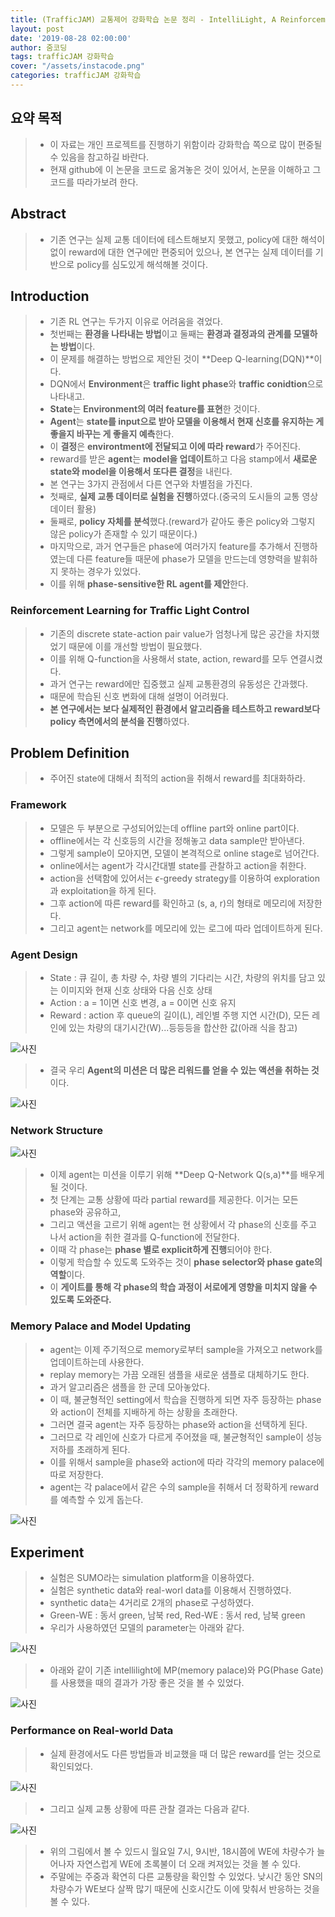 ```yaml
---
title: (TrafficJAM) 교통제어 강화학습 논문 정리 - IntelliLight, A Reinforcement Learning Approach for Intelligent Traffic Light Control by Hua Wei(2018)
layout: post
date: '2019-08-28 02:00:00'
author: 줌코딩
tags: trafficJAM 강화학습
cover: "/assets/instacode.png"
categories: trafficJAM 강화학습
---
```


## 요약 목적

>* 이 자료는 개인 프로젝트를 진행하기 위함이라 강화학습 쪽으로 많이 편중될 수 있음을 참고하길 바란다.
>* 현재 github에 이 논문을 코드로 옮겨놓은 것이 있어서, 논문을 이해하고 그 코드를 따라가보려 한다.

## Abstract

>* 기존 연구는 실제 교통 데이터에 테스트해보지 못했고, policy에 대한 해석이 없이 reward에 대한 연구에만 편중되어 있으나, 본 연구는 실제 데이터를 기반으로 policy를 심도있게 해석해볼 것이다.

## Introduction

>* 기존 RL 연구는 두가지 이유로 어려움을 겪었다.
>* 첫번째는 **환경을 나타내는 방법**이고 둘째는 **환경과 결정과의 관계를 모델하는 방법**이다.
>* 이 문제를 해결하는 방법으로 제안된 것이 **Deep Q-learning(DQN)**이다.
>* DQN에서 **Environment**은 **traffic light phase**와 **traffic conidtion**으로 나타내고.
>* **State**는 **Environment의 여러 feature를 표현**한 것이다.
>* **Agent**는 **state를 input으로 받아 모델을 이용해서 현재 신호를 유지하는 게 좋을지 바꾸는 게 좋을지 예측**한다.
>* 이 **결정**은 **environtment에 전달되고 이에 따라 reward**가 주어진다.
>* reward를 받은 **agent**는 **model을 업데이트**하고 다음 stamp에서 **새로운 state와 model을 이용해서 또다른 결정**을 내린다.
>* 본 연구는 3가지 관점에서 다른 연구와 차별점을 가진다.
>* 첫째로, **실제 교통 데이터로 실험을 진행**하였다.(중국의 도시들의 교통 영상 데이터 활용)
>* 둘째로, **policy 자체를 분석**했다.(reward가 같아도 좋은 policy와 그렇지 않은 policy가 존재할 수 있기 때문이다.)
>* 마지막으로, 과거 연구들은 phase에 여러가지 feature를 추가해서 진행하였는데 다른 feature들 때문에 phase가 모델을 만드는데 영향력을 발휘하지 못하는 경우가 있었다.
>* 이를 위해 **phase-sensitive한 RL agent를 제안**한다.

### Reinforcement Learning for Traffic Light Control

>* 기존의 discrete state-action pair value가 엄청나게 많은 공간을 차지했었기 때문에 이를 개선할 방법이 필요했다.
>* 이를 위해 Q-function을 사용해서 state, action, reward를 모두 연결시켰다.
>* 과거 연구는 reward에만 집중했고 실제 교통환경의 유동성은 간과했다.
>* 때문에 학습된 신호 변화에 대해 설명이 어려웠다.
>* **본 연구에서는 보다 실제적인 환경에서 알고리즘을 테스트하고 reward보다 policy 측면에서의 분석을 진행**하였다.

## Problem Definition

>* 주어진 state에 대해서 최적의 action을 취해서 reward를 최대화하라.

### Framework

>* 모델은 두 부분으로 구성되어있는데 offline part와 online part이다.
>* offline에서는 각 신호등의 시간을 정해놓고 data sample만 받아낸다.
>* 그렇게 sample이 모아지면, 모델이 본격적으로 online stage로 넘어간다.
>* online에서는 agent가 각시간대별 state를 관찰하고 action을 취한다.
>* action을 선택함에 있어서는 $\epsilon$-greedy strategy를 이용하여 exploration과 exploitation을 하게 된다.
>* 그후 action에 따른 reward를 확인하고 (s, a, r)의 형태로 메모리에 저장한다.
>* 그리고 agent는 network를 메모리에 있는 로그에 따라 업데이트하게 된다.

### Agent Design

>* State : 큐 길이, 총 차량 수, 차량 별의 기다리는 시간, 차량의 위치를 담고 있는 이미지와 현재 신호 상태와 다음 신호 상태
>* Action : a = 1이면 신호 변경, a = 0이면 신호 유지
>* Reward : action 후 queue의 길이(L), 레인별 주행 지연 시간(D), 모든 레인에 있는 차량의 대기시간(W)...등등등을 합산한 값(아래 식을 참고)

![사진](/assets/TJ2-1.png)

>* 결국 우리 **Agent의 미션은 더 많은 리워드를 얻을 수 있는 액션을 취하는 것**이다.

![사진](/assets/TJ2-2.png)

### Network Structure

![사진](/assets/TJ2-3.png)

>* 이제 agent는 미션을 이루기 위해 **Deep Q-Network Q(s,a)**를 배우게 될 것이다.
>* 첫 단계는 교통 상황에 따라 partial reward를 제공한다. 이거는 모든 phase와 공유하고,
>* 그리고 액션을 고르기 위해 agent는 현 상황에서 각 phase의 신호를 주고 나서 action을 취한 결과를 Q-function에 전달한다.
>* 이때 각 phase는 **phase 별로 explicit하게 진행**되어야 한다.
>* 이렇게 학습할 수 있도록 도와주는 것이 **phase selector와 phase gate의 역할**이다.
>* 이 **게이트를 통해 각 phase의 학습 과정이 서로에게 영향을 미치지 않을 수 있도록 도와준다.**

### Memory Palace and Model Updating

>* agent는 이제 주기적으로 memory로부터 sample을 가져오고 network를 업데이트하는데 사용한다.
>* replay memory는 가끔 오래된 샘플을 새로운 샘플로 대체하기도 한다.
>* 과거 알고리즘은 샘플을 한 군데 모아놓았다.
>* 이 때, 불균형적인 setting에서 학습을 진행하게 되면 자주 등장하는 phase와 action이 전체를 지배하게 하는 상황을 초래한다.
>* 그러면 결국 agent는 자주 등장하는 phase와 action을 선택하게 된다.
>* 그러므로 각 레인에 신호가 다르게 주어졌을 때, 불균형적인 sample이 성능 저하를 초래하게 된다.
>* 이를 위해서 sample을 phase와 action에 따라 각각의 memory palace에 따로 저장한다.
>* agent는 각 palace에서 같은 수의 sample을 취해서 더 정확하게 reward를 예측할 수 있게 돕는다.

![사진](/assets/TJ2-4.png)

## Experiment

>* 실험은 SUMO라는 simulation platform을 이용하였다.
>* 실험은 synthetic data와 real-worl data를 이용해서 진행하였다.
>* synthetic data는 4거리로 2개의 phase로 구성하였다.
>* Green-WE : 동서 green, 남북 red, Red-WE : 동서 red, 남북 green
>* 우리가 사용하였던 모델의 parameter는 아래와 같다.

![사진](/assets/TJ2-5.png)

>* 아래와 같이 기존 intellilight에 MP(memory palace)와 PG(Phase Gate)를 사용했을 때의 결과가 가장 좋은 것을 볼 수 있었다.

![사진](/assets/TJ2-6.png)

### Performance on Real-world Data

>* 실제 환경에서도 다른 방법들과 비교했을 때 더 많은 reward를 얻는 것으로 확인되었다.

![사진](/assets/TJ2-7.png)

>* 그리고 실제 교통 상황에 따른 관찰 결과는 다음과 같다.

![사진](/assets/TJ2-8.png)

>* 위의 그림에서 볼 수 있드시 월요일 7시, 9시반, 18시쯤에 WE에 차량수가 늘어나자 자연스럽게 WE에 초록불이 더 오래 켜져있는 것을 볼 수 있다.
>* 주말에는 주중과 확연히 다른 교통량을 확인할 수 있었다. 낮시간 동안 SN의 차량수가 WE보다 살짝 많기 때문에 신호시간도 이에 맞춰서 반응하는 것을 볼 수 있다.
